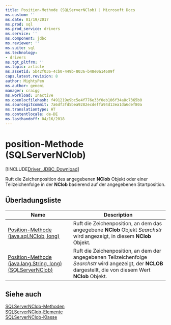 ```yaml
---
title: Position-Methode (SQLServerNClob) | Microsoft Docs
ms.custom: ''
ms.date: 01/19/2017
ms.prod: sql
ms.prod_service: drivers
ms.service: ''
ms.component: jdbc
ms.reviewer: ''
ms.suite: sql
ms.technology:
- drivers
ms.tgt_pltfrm: ''
ms.topic: article
ms.assetid: 5b42f036-4cb0-449b-8036-b48e0a14609f
caps.latest.revision: 8
author: MightyPen
ms.author: genemi
manager: craigg
ms.workload: Inactive
ms.openlocfilehash: f491219e9bc5e4f776e33f0eb106f34a8c7365b0
ms.sourcegitcommit: 7a6df3fd5bea9282ecdeffa94d13ea1da6def80a
ms.translationtype: HT
ms.contentlocale: de-DE
ms.lasthandoff: 04/16/2018
---
```

# <a name="position-method-sqlservernclob"></a>position-Methode (SQLServerNClob)
[!INCLUDE[Driver_JDBC_Download](../../../includes/driver_jdbc_download.md)]

  Ruft die Zeichenposition des angegebenen **NClob** Objekt oder einer Teilzeichenfolge in der **NClob** basierend auf der angegebenen Startposition.  
  
## <a name="overload-list"></a>Überladungsliste  
  
|Name|Description|  
|----------|-----------------|  
|[Position-Methode &#40;java.sql.NClob, long&#41;](../../../connect/jdbc/reference/position-method-java-sql-nclob-long.md)|Ruft die Zeichenposition, an dem das angegebene **NClob** Objekt *Searchstr* wird angezeigt, in diesem **NClob** Objekt.|  
|[Position-Methode &#40;java.lang.String, long&#41; &#40;SQLServerNClob&#41;](../../../connect/jdbc/reference/position-method-java-lang-string-long-sqlservernclob.md)|Ruft die Zeichenposition, an dem der angegebenen Teilzeichenfolge *Searchstr* wird angezeigt, der **NCLOB** dargestellt, die von diesem Wert **NClob** Objekt.|  
  
## <a name="see-also"></a>Siehe auch  
 [SQLServerNClob-Methoden](../../../connect/jdbc/reference/sqlservernclob-methods.md)   
 [SQLServerNClob-Elemente](../../../connect/jdbc/reference/sqlservernclob-members.md)   
 [SQLServerNClob-Klasse](../../../connect/jdbc/reference/sqlservernclob-class.md)  
  
  
